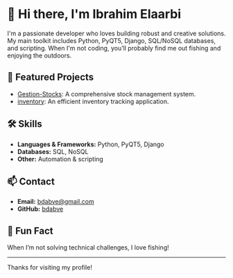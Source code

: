 # 👋 Hi there, I'm Ibrahim Elaarbi
I'm a passionate developer who loves building robust and creative solutions. My main toolkit includes Python, PyQT5, Django, SQL/NoSQL databases, and scripting. When I'm not coding, you’ll probably find me out fishing and enjoying the outdoors.

## 🚀 Featured Projects

- [Gestion-Stocks](https://github.com/bdabve/Gestion-Stocks): A comprehensive stock management system.
- [inventory](https://github.com/bdabve/inventory): An efficient inventory tracking application.

## 🛠️ Skills

- **Languages & Frameworks:** Python, PyQT5, Django
- **Databases:** SQL, NoSQL
- **Other:** Automation & scripting

## 📫 Contact

- **Email:** bdabve@gmail.com
- **GitHub:** [bdabve](https://github.com/bdabve)

## 🎣 Fun Fact

When I’m not solving technical challenges, I love fishing!

---

Thanks for visiting my profile!
